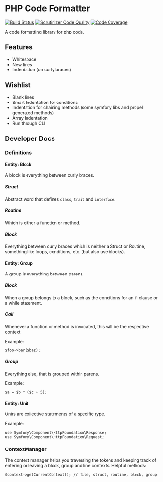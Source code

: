 # PHP Code Formatter

[![Build Status](https://travis-ci.org/gossi/php-code-formatter.svg?branch=master)](https://travis-ci.org/gossi/php-code-formatter)
[![Scrutinizer Code Quality](https://scrutinizer-ci.com/g/gossi/php-code-formatter/badges/quality-score.png?b=master)](https://scrutinizer-ci.com/g/gossi/php-code-formatter/?branch=master)
[![Code Coverage](https://scrutinizer-ci.com/g/gossi/php-code-formatter/badges/coverage.png?b=master)](https://scrutinizer-ci.com/g/gossi/php-code-formatter/?branch=master)

A code formatting library for php code.


## Features

- Whitespace
- New lines
- Indentation (on curly braces)

## Wishlist

- Blank lines
- Smart Indentation for conditions
- Indentation for chaining methods (some symfony libs and propel generated methods)
- Array Indentation
- Run through CLI


## Developer Docs

### Definitions

#### Entity: Block

A block is everything between curly braces.

##### Struct

Abstract word that defines `class`, `trait` and `interface`.

##### Routine

Which is either a function or method.

##### Block

Everything between curly braces which is neither a Struct or Routine, something like loops, conditions, etc. (but also use blocks).

#### Entity: Group

A group is everything between parens.

##### Block

When a group belongs to a block, such as the conditions for an if-clause or a while statement.

##### Call

Whenever a function or method is invocated, this will be the respective context

Example:

```
$foo->bar($baz);
```

##### Group

Everything else, that is grouped within parens. 

Example: 

```
$a = $b * ($c + 5);
```

#### Entity: Unit

Units are collective statements of a specific type. 

Example:

```
use Symfony\Component\HttpFoundation\Response;
use Symfony\Component\HttpFoundation\Request;
```

### ContextManager

The context manager helps you traversing the tokens and keeping track of entering or leaving a block, group and line contexts. Helpful methods:

```
$context->getCurrentContext(); // file, struct, routine, block, group
```




